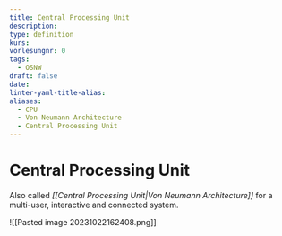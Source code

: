 ```yaml
---
title: Central Processing Unit
description: 
type: definition
kurs: 
vorlesungnr: 0
tags:
  - OSNW
draft: false
date: 
linter-yaml-title-alias: 
aliases:
  - CPU
  - Von Neumann Architecture
  - Central Processing Unit
---
```

# Central Processing Unit

Also called *[[Central Processing Unit|Von Neumann Architecture]]* for a multi-user, interactive and connected system.

![[Pasted image 20231022162408.png]]